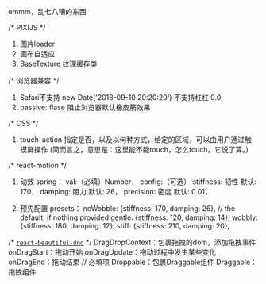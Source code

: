 emmm，乱七八糟的东西

/* PIXIJS */
1. 图片loader
2. 画布自适应
3. BaseTexture 纹理缓存类

/* 浏览器兼容 */
1. Safari不支持 new Date('2018-09-10 20:20:20') 不支持杠杠 0.0;
2. passive: flase 阻止浏览器默认橡皮筋效果

/* CSS */
1. touch-action 指定是否，以及以何种方式，给定的区域，可以由用户通过触摸屏操作
(简而言之，意思是：这里能不能touch，怎么touch，它说了算。)


/* react-motion */
1. 动效 spring：
  val:（必填）Number，
  config:（可选）
    stiffness: 韧性 默认: 170，
    damping: 阻力 默认: 26，
    precision: 密度 默认: 0.01，

2. 预先配置 presets：
  noWobble: {stiffness: 170, damping: 26}, // the default, if nothing provided
  gentle: {stiffness: 120, damping: 14},
  wobbly: {stiffness: 180, damping: 12},
  stiff: {stiffness: 210, damping: 20},

/* [`react-beautiful-dnd`](http://www.weber.pub/archives/53.html) */
DragDropContext：包裹拖拽的dom，添加拖拽事件
  onDragStart：拖动开始
  onDragUpdate：拖动过程中发生某些变化
  onDragEnd：拖动结束 // 必填项
Droppable：包裹Draggable组件
Draggable：拖拽组件